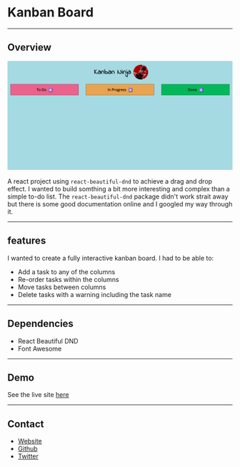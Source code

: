 # Kanban Board

---
## Overview

![gif of website](./canban.gif)

A react project using `react-beautiful-dnd` to achieve a drag and drop effect. I wanted to build somthing a bit more interesting and complex than a simple to-do list. The `react-beautiful-dnd` package didn't work strait away but there is some good documentation online and I googled my way through it. 

---
## features


I wanted to create a fully interactive kanban board. I had to be able to: 

- Add a task to any of the columns
- Re-order tasks within the columns
- Move tasks between columns
- Delete tasks with a warning including the task name

---
## Dependencies 

- React Beautiful DND
- Font Awesome

---
## Demo

See the live site [here](https://johnpalmgren.github.io/kanban-board/) 

---
## Contact

- [Website](http://johnpalmgren.co.uk/)
- [Github](https://github.com/JohnPalmgren)
- [Twitter](https://twitter.com/john_palmgren)
